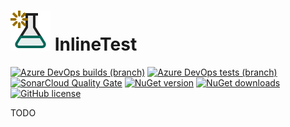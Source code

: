 # ![InlineTest Logo](https://raw.githubusercontent.com/sungaila/InlineTest/master/etc/Icon_64.png) InlineTest

[![Azure DevOps builds (branch)](https://img.shields.io/azure-devops/build/sungaila/b346bdfc-2251-46e5-82b0-fa1153cea3eb/6/master?style=flat-square)](https://dev.azure.com/sungaila/InlineTest/_build/latest?definitionId=6&branchName=master)
[![Azure DevOps tests (branch)](https://img.shields.io/azure-devops/tests/sungaila/InlineTest/6/master?style=flat-square)](https://dev.azure.com/sungaila/InlineTest/_build/latest?definitionId=5&branchName=master)
[![SonarCloud Quality Gate](https://img.shields.io/sonar/quality_gate/sungaila_InlineTest?server=https%3A%2F%2Fsonarcloud.io&style=flat-square)](https://sonarcloud.io/dashboard?id=sungaila_InlineTest)
[![NuGet version](https://img.shields.io/nuget/v/Sungaila.InlineTest.svg?style=flat-square)](https://www.nuget.org/packages/Sungaila.InlineTest/)
[![NuGet downloads](https://img.shields.io/nuget/dt/Sungaila.InlineTest.svg?style=flat-square)](https://www.nuget.org/packages/Sungaila.InlineTest/)
[![GitHub license](https://img.shields.io/github/license/sungaila/InlineTest?style=flat-square)](https://github.com/sungaila/InlineTest/blob/master/LICENSE)

TODO
